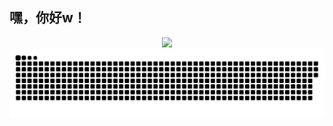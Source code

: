 ## 嘿，你好w！

<div align="center">

<img src="https://github-readme-stats.vercel.app/api?username=Xiaomichael&count_private=true&theme=tokyonight" height="150">
<br/>
<!-- Contribution Snake 动态图自适应主题 -->
<picture>
  <source srcset="https://raw.githubusercontent.com/Xiaomichael/Xiaomichael/output/github-contribution-grid-snake-dark.svg" media="(prefers-color-scheme: dark)">
  <img src="https://raw.githubusercontent.com/Xiaomichael/Xiaomichael/output/github-contribution-grid-snake-white.svg" alt="Contribution Snake" />
</picture>
</div>
